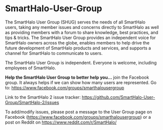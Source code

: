 # SmartHalo-User-Group
The SmartHalo User Group (SHUG) serves the needs of all SmartHalo users, taking any member issues and concerns directly to SmartHalo as well as providing members with a forum to share knowledge, best practices, and tips & tricks. The SmartHalo User Group provides an independent voice for SmartHalo owners across the globe, enables members to help drive the future development of SmartHalo products and services, and supports a channel for SmartHalo to communicate to users.

The SmartHalo User Group is independent. Everyone is welcome, including employees of SmartHalo.

**Help the SmartHalo User Group to better help you...** join the Facebook group. It always helps if we can show how many users are represented. Go to: https://www.facebook.com/groups/smarthalousergroup

Link to the SmartHalo 2 issue tracker: https://github.com/SmartHalo-User-Group/SmartHalo-2/issues

To add/modify issues, please post a message to the User Group page on Facebook (https://www.facebook.com/groups/smarthalousergroup) or a post on Reddit on https://www.reddit.com/r/SmartHalo/
